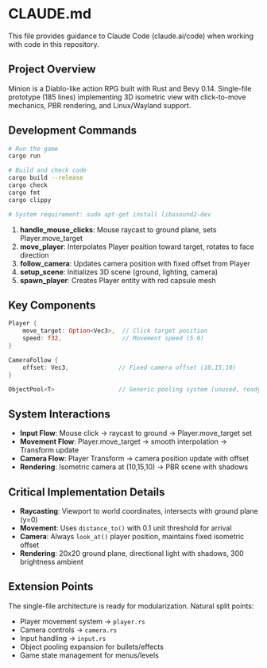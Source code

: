 # CLAUDE.md

This file provides guidance to Claude Code (claude.ai/code) when working with code in this repository.

## Project Overview
Minion is a Diablo-like action RPG built with Rust and Bevy 0.14. Single-file prototype (185 lines) implementing 3D isometric view with click-to-move mechanics, PBR rendering, and Linux/Wayland support.

## Development Commands
```bash
# Run the game
cargo run

# Build and check code
cargo build --release
cargo check
cargo fmt
cargo clippy

# System requirement: sudo apt-get install libasound2-dev
```

1. **handle_mouse_clicks**: Mouse raycast to ground plane, sets Player.move_target
2. **move_player**: Interpolates Player position toward target, rotates to face direction  
3. **follow_camera**: Updates camera position with fixed offset from Player
4. **setup_scene**: Initializes 3D scene (ground, lighting, camera) 
5. **spawn_player**: Creates Player entity with red capsule mesh

## Key Components
```rust
Player {
    move_target: Option<Vec3>,  // Click target position
    speed: f32,                 // Movement speed (5.0)
}

CameraFollow {
    offset: Vec3,              // Fixed camera offset (10,15,10)
}

ObjectPool<T>                  // Generic pooling system (unused, ready for projectiles)
```

## System Interactions
- **Input Flow**: Mouse click → raycast to ground → Player.move_target set
- **Movement Flow**: Player.move_target → smooth interpolation → Transform update
- **Camera Flow**: Player Transform → camera position update with offset
- **Rendering**: Isometric camera at (10,15,10) → PBR scene with shadows

## Critical Implementation Details
- **Raycasting**: Viewport to world coordinates, intersects with ground plane (y=0)
- **Movement**: Uses `distance_to()` with 0.1 unit threshold for arrival
- **Camera**: Always `look_at()` player position, maintains fixed isometric offset
- **Rendering**: 20x20 ground plane, directional light with shadows, 300 brightness ambient

## Extension Points
The single-file architecture is ready for modularization. Natural split points:
- Player movement system → `player.rs`
- Camera controls → `camera.rs` 
- Input handling → `input.rs`
- Object pooling expansion for bullets/effects
- Game state management for menus/levels